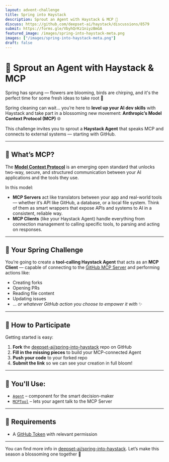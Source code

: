 ```yaml
---
layout: advent-challenge
title: Spring into Haystack
description: Sprout an Agent with Haystack & MCP 🌱 
discuss: https://github.com/deepset-ai/haystack/discussions/8579
submit: https://forms.gle/VbyhQrKz1niyzBmGA
featured_image: /images/spring-into-haystack-meta.png
images: ["/images/spring-into-haystack-meta.png"]
draft: false
---
```


# 🌱 Sprout an Agent with Haystack & MCP

Spring has sprung — flowers are blooming, birds are chirping, and it's the perfect time for some fresh ideas to take root 🐥

Spring cleaning can wait… you’re here to **level up your AI dev skills** with Haystack and take part in a blossoming new movement: **Anthropic’s Model Context Protocol (MCP)** 🌐

This challenge invites you to sprout a **Haystack Agent** that speaks MCP and connects to external systems — starting with GitHub.

---

## 🧠 What’s MCP?

The [**Model Context Protocol**](https://www.deepset.ai/blog/understanding-the-model-context-protocol-mcp) is an emerging open standard that unlocks two-way, secure, and structured communication between your AI applications and the tools they use.

In this model:

- **MCP Servers** act like translators between your app and real-world tools — whether it’s API like GitHub, a database, or a local file system. Think of them as smart wrappers that expose APIs and systems to AI in a consistent, reliable way.
- **MCP Clients** (like your Haystack Agent) handle everything from connection management to calling specific tools, to parsing and acting on responses.

---

## 🪻 Your Spring Challenge

You’re going to create a **tool-calling Haystack Agent** that acts as an **MCP Client** — capable of connecting to the [GitHub MCP Server](https://github.com/github/github-mcp-server) and performing actions like:
- Creating forks
- Opening PRs
- Reading file content
- Updating issues   
- ... _or whatever GitHub action you choose to empower it with_ ✨

---

## 🌷 How to Participate
Getting started is easy:
1. **Fork** the [deepset-ai/spring-into-haystack](https://github.com/deepset-ai/spring-into-haystack) repo on GitHub
2. **Fill in the missing pieces** to build your MCP-connected Agent
3. **Push your code** to your forked repo
4. **Submit the link** so we can see your creation in full bloom!

---

## 🔧 You'll Use:

- [`Agent`](https://docs.haystack.deepset.ai/docs/agent) – component for the smart decision-maker
- [`MCPTool`](https://docs.haystack.deepset.ai/docs/mcptool) – lets your agent talk to the MCP Server
---

## 🎯 Requirements

- A [GitHub Token](https://docs.github.com/en/authentication/keeping-your-account-and-data-secure/managing-your-personal-access-tokens) with relevant permission

---

You can find more info in [deepset-ai/spring-into-haystack](https://github.com/deepset-ai/spring-into-haystack). Let’s make this season a blossoming one together 🌿